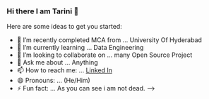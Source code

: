 ### Hi there I am Tarini 👋


Here are some ideas to get you started:

- 🔭 I’m recently completed MCA from ... University Of Hyderabad
- 🌱 I’m currently learning ... Data Engineering
- 👯 I’m looking to collaborate on ... many Open Source Project
- 💬 Ask me about ... Anything
- 📫 How to reach me: ... [Linked In](https://www.linkedin.com/in/tarini-prasad-naik-8bb2361b4)
- 😄 Pronouns: ... (He/Him)
- ⚡ Fun fact: ... As you can see i am not dead.
-->
